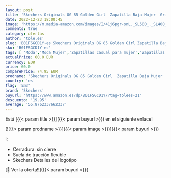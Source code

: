 ```yaml
---
layout: post
title: 'Skechers Originals OG 85 Golden Girl  Zapatilla Baja Mujer  Gris Grey  38 EU'
date: 2022-12-23 18:00:45
image: 'https://m.media-amazon.com/images/I/41j6pgr-snL._SL500_._SL400_.jpg'
comments: true
category: ofertas
author: 'tole.es'
slug: 'B01FSGCD1Y-es Skechers Originals OG 85 Golden Girl Zapatilla Baja Mujer...'
sku: 'B01FSGCD1Y-es'
tags: [ 'Moda','Moda Mujer','Zapatillas casual para mujer','Zapatillas y calzado deportivo para mujer','Zapatos para mujer','skechers','zapatilla','🇪🇸', ]
actualPrice: 60.0 EUR
currency: EUR
price: 60.0
comparePrice: 74.95 EUR
prodname: 'Skechers Originals OG 85 Golden Girl  Zapatilla Baja Mujer  Gris Grey  38 EU'
country: 'es'
flag: '🇪🇸'
brand: 'Skechers'
buyurl: 'https://www.amazon.es/dp/B01FSGCD1Y/?tag=tolees-21'
descuento: '19.95'
average: '55.8762337662337'
---
```


Está [{{< param title >}}]({{< param buyurl >}}) en el siguiente enlace!

[![{{< param prodname >}}]({{< param image >}})]({{< param buyurl >}})

ℹ️:

- Cerradura: sin cierre
- Suela de tracción flexible
- Skechers Detalles del logotipo

[🛒 Ver la oferta!!]({{< param buyurl >}})
